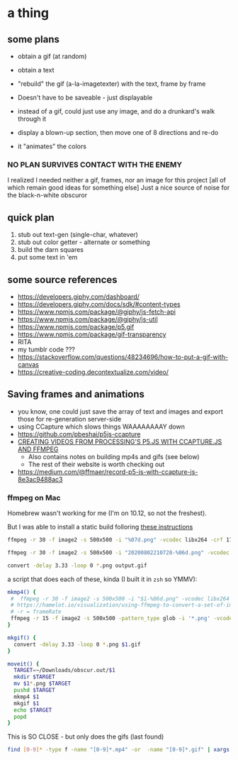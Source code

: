 # a thing

## some plans

- obtain a gif (at random)
- obtain a text
- "rebuild" the gif (a-la-imagetexter) with the text, frame by frame
- Doesn't have to be saveable - just displayable

- instead of a gif, could just use any image, and do a drunkard's walk through it
- display a blown-up section, then move one of 8 directions and re-do
- it "animates" the colors  

### NO PLAN SURVIVES CONTACT WITH THE ENEMY

I realized I needed neither a gif, frames, nor an image for this project
[all of which remain good ideas for something else]
Just a nice source of noise for the black-n-white obscuror

## quick plan

1. stub out text-gen (single-char, whatever)
2. stub out color getter - alternate or something
3. build the darn squares
4. put some text in 'em

## some source references

- https://developers.giphy.com/dashboard/
- https://developers.giphy.com/docs/sdk/#content-types
- https://www.npmjs.com/package/@giphy/js-fetch-api
- https://www.npmjs.com/package/@giphy/js-util
- https://www.npmjs.com/package/p5.gif
- https://www.npmjs.com/package/gif-transparency
- RITA
- my tumblr code ???
- https://stackoverflow.com/questions/48234696/how-to-put-a-gif-with-canvas
- https://creative-coding.decontextualize.com/video/

## Saving frames and animations

- you know, one could just save the array of text and images and export those for re-generation server-side
- using CCapture which slows things WAAAAAAAAY down
- https://github.com/pbeshai/p5js-ccapture
- [CREATING VIDEOS FROM PROCESSING'S P5.JS WITH CCAPTURE.JS AND FFMPEG](https://peterbeshai.com/blog/2018-10-28-p5js-ccapture/)
  - Also contains notes on building mp4s and gifs (see below)
  - The rest of their website is worth checking out
- https://medium.com/@ffmaer/record-p5-js-with-ccapture-js-8e3ac9488ac3

### ffmpeg on Mac

Homebrew wasn't working for me (I'm on 10.12, so not the freshest).

But I was able to install a static build folloring [these instructions](https://superuser.com/a/624562/972)

```bash
ffmpeg -r 30 -f image2 -s 500x500 -i "%07d.png" -vcodec libx264 -crf 17 -pix_fmt yuv420p output.mp4

ffmpeg -r 30 -f image2 -s 500x500 -i "20200802210728-%06d.png" -vcodec libx264 -crf 17 -pix_fmt yuv420p output.mp4

```

```bash
convert -delay 3.33 -loop 0 *.png output.gif
```

a script that does each of these, kinda (I built it in `zsh` so YMMV):

```bash
mkmp4() {
 #  ffmpeg -r 30 -f image2 -s 500x500 -i "$1-%06d.png" -vcodec libx264 -crf 17 -pix_fmt yuv420p $1.mp4
 # https://hamelot.io/visualization/using-ffmpeg-to-convert-a-set-of-images-into-a-video/
 # -r = frameRate
 ffmpeg -r 15 -f image2 -s 500x500 -pattern_type glob -i '*.png' -vcodec libx264 -crf 17 -pix_fmt yuv420p $1.mp4
}

mkgif() {
  convert -delay 3.33 -loop 0 *.png $1.gif
}

moveit() {
  TARGET=~/Downloads/obscur.out/$1
  mkdir $TARGET
  mv $1*.png $TARGET
  pushd $TARGET
  mkmp4 $1
  mkgif $1
  echo $TARGET
  popd
}
```

This is SO CLOSE - but only does the gifs (last found)

```bash
find [0-9]* -type f -name "[0-9]*.mp4" -or  -name "[0-9]*.gif" | xargs -i cp {} news
```
